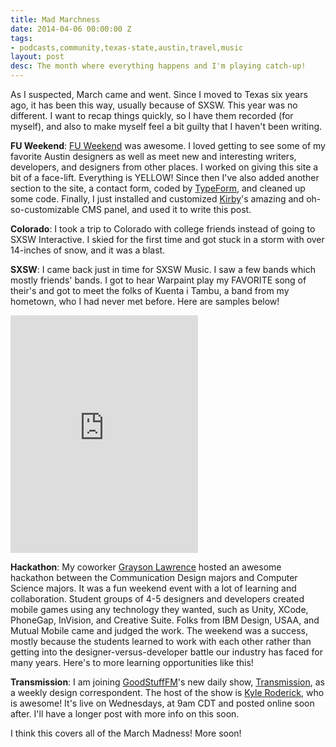 ```yaml
---
title: Mad Marchness
date: 2014-04-06 00:00:00 Z
tags:
- podcasts,community,texas-state,austin,travel,music
layout: post
desc: The month where everything happens and I'm playing catch-up!
---
```


As I suspected, March came and went. Since I moved to Texas six years ago, it has been this way, usually because of SXSW. This year was no different. I want to recap things quickly, so I have them recorded (for myself), and also to make myself feel a bit guilty that I haven't been writing.

**FU Weekend**: [FU Weekend](http://www.fuweekend.com) was awesome. I loved getting to see some of my favorite Austin designers as well as meet new and interesting writers, developers, and designers from other places. I worked on giving this site a bit of a face-lift. Everything is YELLOW! Since then I've also added another section to the site, a contact form, coded by [TypeForm](http://www.typeform.com), and cleaned up some code. Finally, I just installed and customized [Kirby](http://www.getkirby.com)'s amazing and oh-so-customizable CMS panel, and used it to write this post.

**Colorado**: I took a trip to Colorado with college friends instead of going to SXSW Interactive. I skied for the first time and got stuck in a storm with over 14-inches of snow, and it was a blast.

**SXSW**: I came back just in time for SXSW Music. I saw a few bands which mostly friends' bands. I got to hear Warpaint play my FAVORITE song of their's and got to meet the folks of Kuenta i Tambu, a band from my hometown, who I had never met before. Here are samples below!
<iframe src="https://embed.spotify.com/?uri=spotify%3Atrack%3A0h4NqG84TvuSJZ5Q0gJCIY" width="300" height="380" frameborder="0" allowtransparency="true"></iframe>

**Hackathon**: My coworker [Grayson Lawrence](http://www.twitter.com/grayscaletx) hosted an awesome hackathon between the Communication Design majors and Computer Science majors. It was a fun weekend event with a lot of learning and collaboration. Student groups of 4-5 designers and developers created mobile games using any technology they wanted, such as Unity, XCode, PhoneGap, InVision, and Creative Suite. Folks from IBM Design, USAA, and Mutual Mobile came and judged the work. The weekend was a success, mostly because the students learned to work with each other rather than getting into the designer-versus-developer battle our industry has faced for many years. Here's to more learning opportunities like this!

**Transmission**: I am joining [GoodStuffFM](http://www.goodstuff.fm)'s new daily show, [Transmission](http://www.goodstuff.fm/transmission), as a weekly design correspondent. The host of the show is [Kyle Roderick](http://www.twitter.com/kyleroderick), who is awesome! It's live on Wednesdays, at 9am CDT and posted online soon after. I'll have a longer post with more info on this soon.


I think this covers all of the March Madness! More soon!



